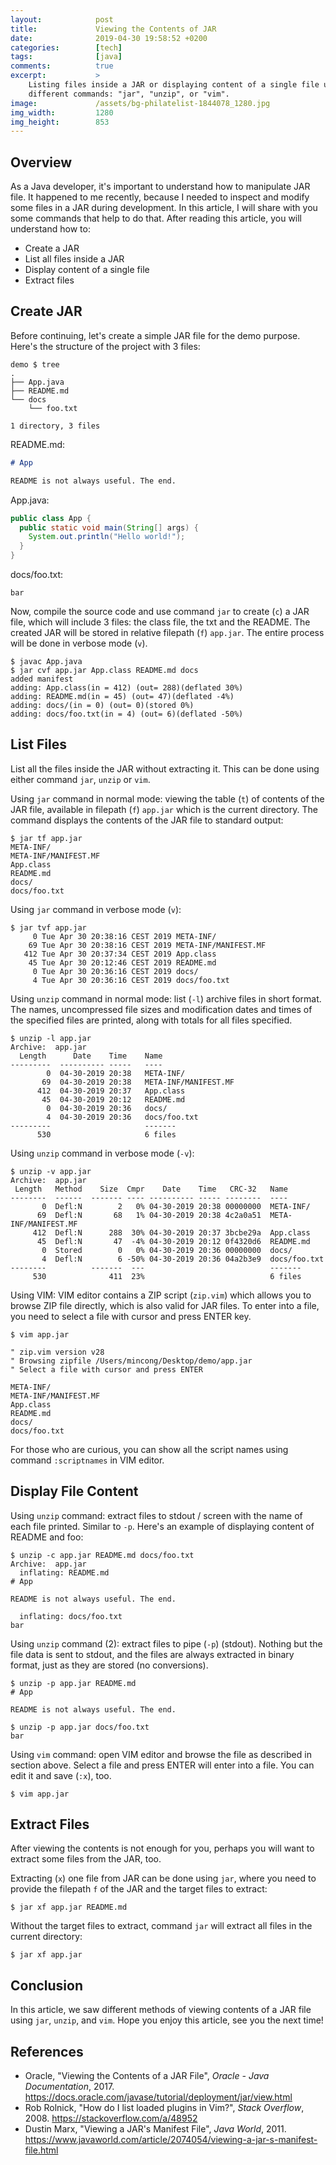 ```yaml
---
layout:            post
title:             Viewing the Contents of JAR
date:              2019-04-30 19:58:52 +0200
categories:        [tech]
tags:              [java]
comments:          true
excerpt:           >
    Listing files inside a JAR or displaying content of a single file using
    different commands: "jar", "unzip", or "vim".
image:             /assets/bg-philatelist-1844078_1280.jpg
img_width:         1280
img_height:        853
---
```


## Overview

As a Java developer, it's important to understand how to manipulate
JAR file. It happened to me recently, because I needed to inspect and modify
some files in a JAR during development. In this article, I will share with you
some commands that help to do that. After reading this article, you will
understand how to:

- Create a JAR
- List all files inside a JAR
- Display content of a single file
- Extract files

## Create JAR

Before continuing, let's create a simple JAR file for the demo purpose. Here's
the structure of the project with 3 files:

```
demo $ tree
.
├── App.java
├── README.md
└── docs
    └── foo.txt

1 directory, 3 files
```

README.md:

```md
# App

README is not always useful. The end.
```

App.java:

```java
public class App {
  public static void main(String[] args) {
    System.out.println("Hello world!");
  }
}
```

docs/foo.txt:

```
bar
```

Now, compile the source code and use command `jar` to create (`c`) a JAR file,
which will include 3 files: the class file, the txt and the README. The
created JAR will be stored in relative filepath (`f`)  `app.jar`. The entire
process will be done in verbose mode (`v`).

```
$ javac App.java
$ jar cvf app.jar App.class README.md docs
added manifest
adding: App.class(in = 412) (out= 288)(deflated 30%)
adding: README.md(in = 45) (out= 47)(deflated -4%)
adding: docs/(in = 0) (out= 0)(stored 0%)
adding: docs/foo.txt(in = 4) (out= 6)(deflated -50%)
```

## List Files

List all the files inside the JAR without extracting it. This can be done using
either command `jar`, `unzip` or `vim`.

Using `jar` command in normal mode: viewing the table (`t`) of contents of the
JAR file, available in filepath (`f`) `app.jar` which is the current directory.
The command displays the contents of the JAR file to standard output:

```
$ jar tf app.jar
META-INF/
META-INF/MANIFEST.MF
App.class
README.md
docs/
docs/foo.txt
```

Using `jar` command in verbose mode (`v`):

```
$ jar tvf app.jar
     0 Tue Apr 30 20:38:16 CEST 2019 META-INF/
    69 Tue Apr 30 20:38:16 CEST 2019 META-INF/MANIFEST.MF
   412 Tue Apr 30 20:37:34 CEST 2019 App.class
    45 Tue Apr 30 20:12:46 CEST 2019 README.md
     0 Tue Apr 30 20:36:16 CEST 2019 docs/
     4 Tue Apr 30 20:36:16 CEST 2019 docs/foo.txt
```

Using `unzip` command in normal mode: list (`-l`) archive files in short format.
The names, uncompressed file sizes and modification dates and times of the
specified files are printed, along with totals for all files specified.

```
$ unzip -l app.jar
Archive:  app.jar
  Length      Date    Time    Name
---------  ---------- -----   ----
        0  04-30-2019 20:38   META-INF/
       69  04-30-2019 20:38   META-INF/MANIFEST.MF
      412  04-30-2019 20:37   App.class
       45  04-30-2019 20:12   README.md
        0  04-30-2019 20:36   docs/
        4  04-30-2019 20:36   docs/foo.txt
---------                     -------
      530                     6 files
```

Using `unzip` command in verbose mode (`-v`):

```
$ unzip -v app.jar
Archive:  app.jar
 Length   Method    Size  Cmpr    Date    Time   CRC-32   Name
--------  ------  ------- ---- ---------- ----- --------  ----
       0  Defl:N        2   0% 04-30-2019 20:38 00000000  META-INF/
      69  Defl:N       68   1% 04-30-2019 20:38 4c2a0a51  META-INF/MANIFEST.MF
     412  Defl:N      288  30% 04-30-2019 20:37 3bcbe29a  App.class
      45  Defl:N       47  -4% 04-30-2019 20:12 0f4320d6  README.md
       0  Stored        0   0% 04-30-2019 20:36 00000000  docs/
       4  Defl:N        6 -50% 04-30-2019 20:36 04a2b3e9  docs/foo.txt
--------          -------  ---                            -------
     530              411  23%                            6 files
```

Using VIM: VIM editor contains a ZIP script (`zip.vim`) which allows you to
browse ZIP file directly, which is also valid for JAR files. To enter into a
file, you need to select a file with cursor and press ENTER key.

```
$ vim app.jar
```

```vim
" zip.vim version v28
" Browsing zipfile /Users/mincong/Desktop/demo/app.jar
" Select a file with cursor and press ENTER

META-INF/
META-INF/MANIFEST.MF
App.class
README.md
docs/
docs/foo.txt
```

For those who are curious, you can show all the script names using command
`:scriptnames` in VIM editor.

## Display File Content

Using `unzip` command: extract files to stdout / screen with the name of each
file printed. Similar to `-p`. Here's an example of displaying content of
README and foo:

```
$ unzip -c app.jar README.md docs/foo.txt
Archive:  app.jar
  inflating: README.md
# App

README is not always useful. The end.

  inflating: docs/foo.txt
bar
```

Using `unzip` command (2): extract files to pipe (`-p`) (stdout). Nothing but
the file data is sent to stdout, and the files are always extracted in binary
format, just as they are stored (no conversions).

```
$ unzip -p app.jar README.md
# App

README is not always useful. The end.
```

```
$ unzip -p app.jar docs/foo.txt
bar
```

Using `vim` command: open VIM editor and browse the file as described in section
above. Select a file and press ENTER will enter into a file. You can edit it and
save (`:x`), too.

```
$ vim app.jar
```

## Extract Files

After viewing the contents is not enough for you, perhaps you will want to
extract some files from the JAR, too.

Extracting (`x`) one file from JAR can be done using `jar`, where you need to
provide the filepath `f` of the JAR and the target files to extract:

```
$ jar xf app.jar README.md
```

Without the target files to extract, command `jar` will extract all files in the
current directory:

```
$ jar xf app.jar
```

## Conclusion

In this article, we saw different methods of viewing contents of a JAR file
using `jar`, `unzip`, and `vim`. Hope you enjoy this article, see you the next
time!

## References

- Oracle, "Viewing the Contents of a JAR File",
  _Oracle - Java Documentation_, 2017.
  <https://docs.oracle.com/javase/tutorial/deployment/jar/view.html>
- Rob Rolnick, "How do I list loaded plugins in Vim?", _Stack Overflow_, 2008.
  <https://stackoverflow.com/a/48952>
- Dustin Marx, "Viewing a JAR's Manifest File", _Java World_, 2011.
  <https://www.javaworld.com/article/2074054/viewing-a-jar-s-manifest-file.html>
